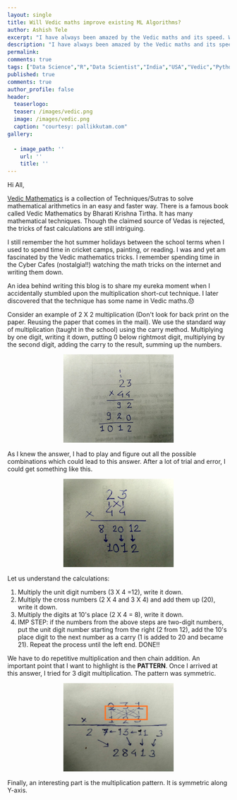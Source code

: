 ```yaml
---
layout: single
title: Will Vedic maths improve existing ML Algorithms?
author: Ashish Tele
excerpt: "I have always been amazed by the Vedic maths and its speed. We can solve many existing calculations using Vedic Mathematics."
description: "I have always been amazed by the Vedic maths and its speed. We can solve many existing calculations using Vedic Mathematics."
permalink:
comments: true
tags: ["Data Science","R","Data Scientist","India","USA","Vedic","Python"]
published: true
comments: true
author_profile: false
header:
  teaserlogo:
  teaser: /images/vedic.png
  image: /images/vedic.png
  caption: "courtesy: pallikkutam.com"
gallery:

  - image_path: ''
    url: ''
    title: ''
---
```

Hi All,

[Vedic Mathematics](http://mathlearners.com/) is a collection of Techniques/Sutras to solve mathematical arithmetics in an easy and faster way. There is a famous book called Vedic Mathematics by Bharati Krishna Tirtha. It has many mathematical techniques. Though the claimed source of Vedas is rejected, the tricks of fast calculations are still intriguing.

I still remember the hot summer holidays between the school terms when I used to spend time in cricket camps, painting, or reading. I was and yet am fascinated by the Vedic mathematics tricks. I remember spending time in the Cyber Cafes (nostalgia!!) watching the math tricks on the internet and writing them down.

An idea behind writing this blog is to share my eureka moment when I accidentally stumbled upon the multiplication short-cut technique. I later discovered that the technique has some name in Vedic maths.😞

Consider an example of 2 X 2 multiplication (Don't look for back print on the paper. Reusing the paper that comes in the mail). We use the standard way of multiplication (taught in the school) using the carry method. Multiplying by one digit, writing it down, putting 0 below rightmost digit, multiplying by the second digit, adding the carry to the result, summing up the numbers. 

<p align="center">
  <img width="250" height="200" src="/images/vedic1.jpeg">
</p>

As I knew the answer, I had to play and figure out all the possible combinations which could lead to this answer. After a lot of trial and error, I could get something like this. 

<p align="center">
  <img width="250" height="200" src="/images/vedic2.jpeg">
</p>

Let us understand the calculations:
1. Multiply the unit digit numbers (3 X 4 =12), write it down.
2. Multiply the cross numbers (2 X 4 and 3 X 4) and add them up (20), write it down.
3. Multiply the digits at 10's place (2 X 4 = 8), write it down.
4. IMP STEP: if the numbers from the above steps are two-digit numbers, put the unit digit number starting from the right (2 from 12), add the 10's place digit to the next number as a carry (1 is added to 20 and became 21). Repeat the process until the left end. DONE!!

We have to do repetitive multiplication and then chain addition. An important point that I want to highlight is the **PATTERN**. Once I arrived at this answer, I tried for 3 digit multiplication. The pattern was symmetric. 

<p align="center">
  <img width="250" height="200" src="/images/vedic3.jpeg">
</p>

Finally, an interesting part is the multiplication pattern. It is symmetric along Y-axis. 
